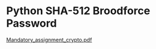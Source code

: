 # Python SHA-512 Broodforce Password


[Mandatory_assignment_crypto.pdf](https://github.com/Rasmus-Kibshede/pythonSHACrack/files/9683014/Mandatory_assignment_crypto.pdf)
